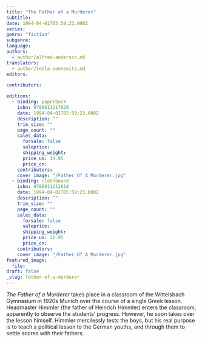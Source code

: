 ```yaml
---
title: "The Father of a Murderer"
subtitle:
date: 1994-04-01T05:59:23.000Z
series:
genre: "fiction"
subgenre:
language:
authors:
  - author/alfred-andersch.md
translators:
  - author/leila-vennewitz.md
editors:

contributors:

editions:
  - binding: paperback
    isbn: 9780811217620
    date: 1994-04-01T05:59:23.000Z
    description: ""
    trim_size: ""
    page_count: ""
    sales_data:
      forsale: false
      saleprice:
      shipping_weight:
      price_us: 14.95
      price_cn:
    contributors:
    cover_image: "/Father_Of_A_Murderer.jpg"
  - binding: clothbound
    isbn: 9780811212618
    date: 1994-04-01T05:59:23.000Z
    description: ""
    trim_size: ""
    page_count: ""
    sales_data:
      forsale: false
      saleprice:
      shipping_weight:
      price_us: 21.95
      price_cn:
    contributors:
    cover_image: "/Father_Of_A_Murderer.jpg"
featured_image:
  file:
draft: false
_slug: father-of-a-murderer
---
```


_The Father of a Murderer_ takes place in a classroom of the Wittelsbach Gymnasium in 1920s Munich over the course of a single Greek lesson. Headmaster Himmler (the father of Heinrich Himmler) enters the classroom, apparently to observe the students’ progress. However, he soon takes over the lesson himself. Himmler mercilessly tests the boys, but his real purpose is to teach a political lesson to the German youths, and through them to settle scores with their fathers.

